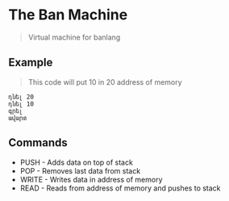 
# The Ban Machine

> Virtual machine for banlang

## Example
> This code will put 10 in 20 address of memory
```
դնել 20
դնել 10
գրել
ավարտ
```
## Commands
- PUSH - Adds data on top of stack
- POP - Removes last data from stack
- WRITE - Writes data in address of memory
- READ - Reads from address of memory and pushes to stack 
